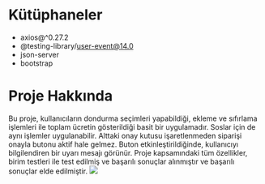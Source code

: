 # Kütüphaneler

- axios@^0.27.2
- @testing-library/user-event@14.0
- json-server
- bootstrap

# Proje Hakkında

Bu proje, kullanıcıların dondurma seçimleri yapabildiği, ekleme ve sıfırlama işlemleri ile toplam ücretin gösterildiği basit bir uygulamadır. Soslar için de aynı işlemler uygulanabilir. Alttaki onay kutusu işaretlenmeden siparişi onayla butonu aktif hale gelmez. Buton etkinleştirildiğinde, kullanıcıyı bilgilendiren bir uyarı mesajı görünür. Proje kapsamındaki tüm özellikler, birim testleri ile test edilmiş ve başarılı sonuçlar alınmıştır ve başarılı sonuçlar elde edilmiştir.
<img src="./public/projeGörsel.gif"/>
